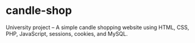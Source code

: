 # candle-shop
University project – A simple candle shopping website using HTML, CSS, PHP, JavaScript, sessions, cookies, and MySQL.
